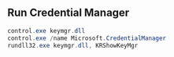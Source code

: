 
## Run Credential Manager
```powershell
control.exe keymgr.dll
control.exe /name Microsoft.CredentialManager
rundll32.exe keymgr.dll, KRShowKeyMgr
```